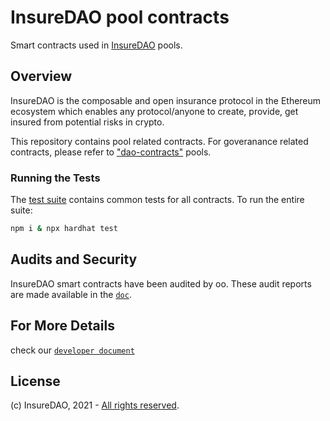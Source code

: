 # InsureDAO pool contracts

Smart contracts used in [InsureDAO](https://insuredao.fi/) pools.

## Overview

InsureDAO is the composable and open insurance protocol in the Ethereum ecosystem which enables any protocol/anyone to create, provide, get insured from potential risks in crypto.

This repository contains pool related contracts. For goveranance related contracts, please refer to ["dao-contracts"](https://github.com/insureDAO/dao-contracts) pools.

### Running the Tests

The [test suite](test) contains common tests for all contracts. To run the entire suite:

```bash
npm i & npx hardhat test
```

## Audits and Security

InsureDAO smart contracts have been audited by oo. These audit reports are made available in the [`doc`](https://www.notion.so/insuredao/Audit-Reports-c8a9cb3bdaa7446abb247c55f909d5e2).

## For More Details

check our [`developer document`](https://insuredao.gitbook.io/developers/)

## License

(c) InsureDAO, 2021 - [All rights reserved](LICENSE).
